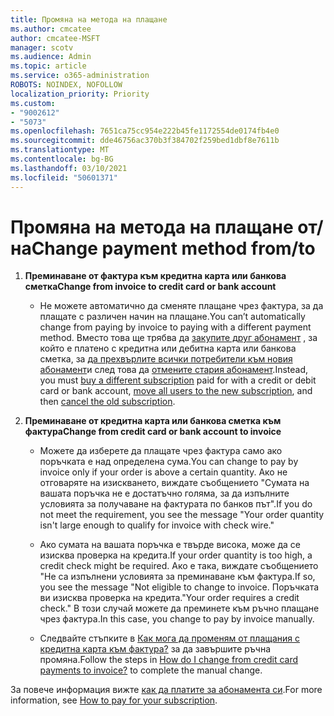 ```yaml
---
title: Промяна на метода на плащане
ms.author: cmcatee
author: cmcatee-MSFT
manager: scotv
ms.audience: Admin
ms.topic: article
ms.service: o365-administration
ROBOTS: NOINDEX, NOFOLLOW
localization_priority: Priority
ms.custom:
- "9002612"
- "5073"
ms.openlocfilehash: 7651ca75cc954e222b45fe1172554de0174fb4e0
ms.sourcegitcommit: dde46756ac370b3f384702f259bed1dbf8e7611b
ms.translationtype: MT
ms.contentlocale: bg-BG
ms.lasthandoff: 03/10/2021
ms.locfileid: "50601371"
---
```

# <a name="change-payment-method-fromto"></a><span data-ttu-id="d190f-102">Промяна на метода на плащане от/на</span><span class="sxs-lookup"><span data-stu-id="d190f-102">Change payment method from/to</span></span>

1. <span data-ttu-id="d190f-103">**Преминаване от фактура към кредитна карта или банкова сметка**</span><span class="sxs-lookup"><span data-stu-id="d190f-103">**Change from invoice to credit card or bank account**</span></span>

    - <span data-ttu-id="d190f-104">Не можете автоматично да сменяте плащане чрез фактура, за да плащате с различен начин на плащане.</span><span class="sxs-lookup"><span data-stu-id="d190f-104">You can’t automatically change from paying by invoice to paying with a different payment method.</span></span> <span data-ttu-id="d190f-105">Вместо това ще трябва да [закупите друг абонамент](https://docs.microsoft.com/microsoft-365/commerce/try-or-buy-microsoft-365#buy-a-different-subscription) , за който е платено с кредитна или дебитна карта или банкова сметка, за [да прехвърлите всички потребители към новия абонамент](https://docs.microsoft.com/microsoft-365/commerce/subscriptions/move-users-different-subscription)и след това да [отмените стария абонамент](https://docs.microsoft.com/microsoft-365/commerce/subscriptions/cancel-your-subscription).</span><span class="sxs-lookup"><span data-stu-id="d190f-105">Instead, you must [buy a different subscription](https://docs.microsoft.com/microsoft-365/commerce/try-or-buy-microsoft-365#buy-a-different-subscription) paid for with a credit or debit card or bank account, [move all users to the new subscription](https://docs.microsoft.com/microsoft-365/commerce/subscriptions/move-users-different-subscription), and then [cancel the old subscription](https://docs.microsoft.com/microsoft-365/commerce/subscriptions/cancel-your-subscription).</span></span>

2. <span data-ttu-id="d190f-106">**Преминаване от кредитна карта или банкова сметка към фактура**</span><span class="sxs-lookup"><span data-stu-id="d190f-106">**Change from credit card or bank account to invoice**</span></span>

    - <span data-ttu-id="d190f-107">Можете да изберете да плащате чрез фактура само ако поръчката е над определена сума.</span><span class="sxs-lookup"><span data-stu-id="d190f-107">You can change to pay by invoice only if your order is above a certain quantity.</span></span> <span data-ttu-id="d190f-108">Ако не отговаряте на изискването, виждате съобщението "Сумата на вашата поръчка не е достатъчно голяма, за да изпълните условията за получаване на фактурата по банков път".</span><span class="sxs-lookup"><span data-stu-id="d190f-108">If you do not meet the requirement, you see the message "Your order quantity isn't large enough to qualify for invoice with check wire."</span></span>

    - <span data-ttu-id="d190f-109">Ако сумата на вашата поръчка е твърде висока, може да се изисква проверка на кредита.</span><span class="sxs-lookup"><span data-stu-id="d190f-109">If your order quantity is too high, a credit check might be required.</span></span> <span data-ttu-id="d190f-110">Ако е така, виждате съобщението "Не са изпълнени условията за преминаване към фактура.</span><span class="sxs-lookup"><span data-stu-id="d190f-110">If so, you see the message "Not eligible to change to invoice.</span></span> <span data-ttu-id="d190f-111">Поръчката ви изисква проверка на кредита."</span><span class="sxs-lookup"><span data-stu-id="d190f-111">Your order requires a credit check."</span></span> <span data-ttu-id="d190f-112">В този случай можете да преминете към ръчно плащане чрез фактура.</span><span class="sxs-lookup"><span data-stu-id="d190f-112">In this case, you change to pay by invoice manually.</span></span>

    - <span data-ttu-id="d190f-113">Следвайте стъпките в [Как мога да променям от плащания с кредитна карта към фактура?](how-do-i-change-from-credit-card-payments-to-invoice.md) за да завършите ръчна промяна.</span><span class="sxs-lookup"><span data-stu-id="d190f-113">Follow the steps in [How do I change from credit card payments to invoice?](how-do-i-change-from-credit-card-payments-to-invoice.md) to complete the manual change.</span></span>

<span data-ttu-id="d190f-114">За повече информация вижте [как да платите за абонамента си](https://docs.microsoft.com/microsoft-365/commerce/billing-and-payments/pay-for-your-subscription).</span><span class="sxs-lookup"><span data-stu-id="d190f-114">For more information, see [How to pay for your subscription](https://docs.microsoft.com/microsoft-365/commerce/billing-and-payments/pay-for-your-subscription).</span></span>

